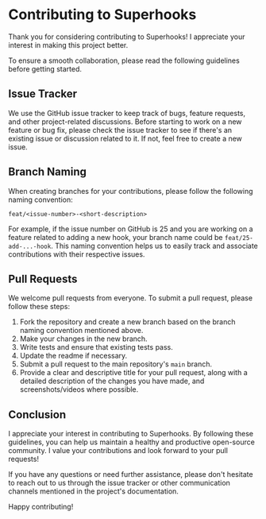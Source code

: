 # Contributing to Superhooks

Thank you for considering contributing to Superhooks! I appreciate your interest in making this project better.

To ensure a smooth collaboration, please read the following guidelines before getting started.

## Issue Tracker

We use the GitHub issue tracker to keep track of bugs, feature requests, and other project-related discussions. Before starting to work on a new feature or bug fix, please check the issue tracker to see if there's an existing issue or discussion related to it. If not, feel free to create a new issue.

## Branch Naming

When creating branches for your contributions, please follow the following naming convention:

`feat/<issue-number>-<short-description>`

For example, if the issue number on GitHub is 25 and you are working on a feature related to adding a new hook, your branch name could be `feat/25-add-...-hook`. This naming convention helps us to easily track and associate contributions with their respective issues.

## Pull Requests

We welcome pull requests from everyone. To submit a pull request, please follow these steps:

1. Fork the repository and create a new branch based on the branch naming convention mentioned above.
2. Make your changes in the new branch.
3. Write tests and ensure that existing tests pass.
4. Update the readme if necessary.
5. Submit a pull request to the main repository's `main` branch.
6. Provide a clear and descriptive title for your pull request, along with a detailed description of the changes you have made, and screenshots/videos where possible.

## Conclusion

I appreciate your interest in contributing to Superhooks. By following these guidelines, you can help us maintain a healthy and productive open-source community. I value your contributions and look forward to your pull requests!

If you have any questions or need further assistance, please don't hesitate to reach out to us through the issue tracker or other communication channels mentioned in the project's documentation.

Happy contributing!
